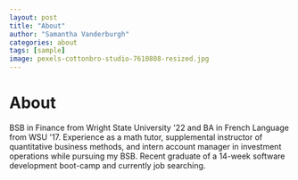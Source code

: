 ```yaml
---
layout: post
title: "About"
author: "Samantha Vanderburgh"
categories: about
tags: [sample]
image: pexels-cottonbro-studio-7610808-resized.jpg
---
```


<h1> About </h1>

BSB in Finance from Wright State University '22 and BA in French Language from WSU '17. Experience as a math tutor, supplemental instructor of quantitative business methods, and intern account manager in investment operations while pursuing my BSB. Recent graduate of a 14-week software development boot-camp and currently job searching.
